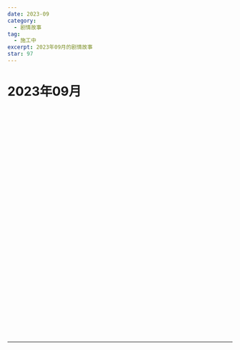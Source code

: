```yaml
---
date: 2023-09
category:
  - 剧情故事
tag:
  - 施工中
excerpt: 2023年09月的剧情故事
star: 97
---
```


# 2023年09月 

<EpisodeButton label="09/01　#25" addon="[含卫星外]" badge="施工中">
</EpisodeButton>
<br>

<EpisodeButton label="09/02　#26" badge="施工中">
</EpisodeButton>
<br>

<EpisodeButton label="09/03　#27" badge="施工中">
</EpisodeButton>
<br>

<EpisodeButton label="09/04　#28" badge="施工中">
</EpisodeButton>
<br>

<EpisodeButton label="09/05　#29" badge="施工中">
</EpisodeButton>
<br>

<EpisodeButton label="09/06　#30" badge="施工中">
</EpisodeButton>
<br>

<EpisodeButton label="09/07　#31" badge="施工中">
</EpisodeButton>
<br>

<EpisodeButton label="09/08　#32" addon="[含卫星外]" badge="施工中">
</EpisodeButton>
<br>

<EpisodeButton label="09/09　#33" badge="施工中">
</EpisodeButton>
<br>

<EpisodeButton label="09/10　#34" addon="[含卫星外]" badge="施工中">
</EpisodeButton>
<br>

<EpisodeButton label="09/11　#35" addon="[含卫星外]" badge="施工中">
</EpisodeButton>
<br>

<EpisodeButton label="09/12　#36" badge="施工中">
</EpisodeButton>
<br>

<EpisodeButton label="09/13　#37" badge="施工中">
</EpisodeButton>
<br>

<EpisodeButton label="09/14　#38" badge="施工中">
</EpisodeButton>
<br>

<EpisodeButton label="09/15　#39" badge="施工中">
</EpisodeButton>
<br>

<EpisodeButton label="09/16　#40" badge="施工中">
</EpisodeButton>
<br>

<EpisodeButton label="09/17　#41" addon="[含卫星外]" badge="施工中">
</EpisodeButton>
<br>

<EpisodeButton label="09/18　#42" badge="施工中">
</EpisodeButton>
<br>

<EpisodeButton label="09/19　#43" addon="[含卫星外]" badge="施工中">
</EpisodeButton>
<br>

<EpisodeButton label="09/20　#44" badge="施工中">
</EpisodeButton>
<br>

<EpisodeButton label="09/21　#45" badge="施工中">
</EpisodeButton>
<br>

<EpisodeButton label="09/22　#46" addon="[含卫星外]" badge="施工中">
</EpisodeButton>
<br>

<EpisodeButton label="09/23　#47" badge="施工中">
</EpisodeButton>
<br>

<EpisodeButton label="09/24　#48" addon="[含卫星外]" badge="施工中">
</EpisodeButton>
<br>

<EpisodeButton label="09/25　#49" addon="[含卫星外]" badge="施工中">
</EpisodeButton>
<br>

<EpisodeButton label="09/26　#50" addon="[含卫星外]" badge="施工中">
</EpisodeButton>
<br>

<EpisodeButton label="09/27　#51" badge="施工中">
</EpisodeButton>
<br>

<EpisodeButton label="09/28　#52" addon="[含卫星外]" badge="施工中">
</EpisodeButton>
<br>

<EpisodeButton label="09/29　#53" badge="施工中">
</EpisodeButton>
<br>

<EpisodeButton label="09/30　#54" badge="施工中">
</EpisodeButton>
<br>

---

<script setup>
  import EpisodeButton from "@EpisodeButton"
</script>